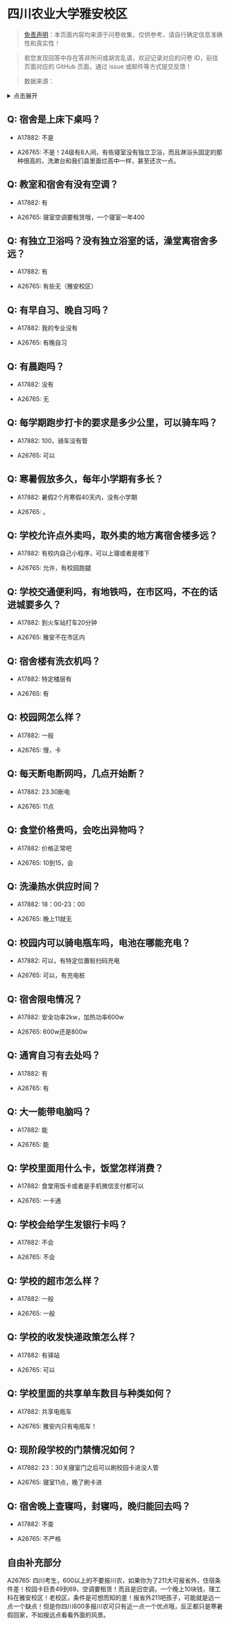# 四川农业大学雅安校区

> [免责声明](https://colleges.chat/#_3)：本页面内容均来源于问卷收集，仅供参考，请自行确定信息准确性和真实性！

> 若您发现回答中存在答非所问或胡言乱语，欢迎记录对应的问卷 ID，前往页面对应的 GitHub 页面，通过 issue 或邮件等方式提交反馈！

> 数据来源：

<details><summary>点击展开</summary>
<ul>
<li>A17882: 匿名 (2023 年 06 月)</li>
<li>A26765: 匿名 (2024 年 08 月)</li>
</ul>
</details>

## Q: 宿舍是上床下桌吗？

- A17882: 不是

- A26765: 不是！24级有8人间，有些寝室没有独立卫浴，而且淋浴头固定的那种很高的，洗漱台和我们县里面烂高中一样，甚至还次一点。

## Q: 教室和宿舍有没有空调？

- A17882: 有

- A26765: 寝室空调要租赁哦，一个寝室一年400

## Q: 有独立卫浴吗？没有独立浴室的话，澡堂离宿舍多远？

- A17882: 有

- A26765: 有些无（雅安校区）

## Q: 有早自习、晚自习吗？

- A17882: 我的专业没有

- A26765: 有晚自习

## Q: 有晨跑吗？

- A17882: 没有

- A26765: 无

## Q: 每学期跑步打卡的要求是多少公里，可以骑车吗？

- A17882: 100，骑车没有管

- A26765: 可以

## Q: 寒暑假放多久，每年小学期有多长？

- A17882: 暑假2个月寒假40天内，没有小学期

- A26765: 。

## Q: 学校允许点外卖吗，取外卖的地方离宿舍楼多远？

- A17882: 有校内自己小程序，可以上寝或者是楼下

- A26765: 允许，有校园跑腿

## Q: 学校交通便利吗，有地铁吗，在市区吗，不在的话进城要多久？

- A17882: 到火车站打车20分钟

- A26765: 雅安不在市区内

## Q: 宿舍楼有洗衣机吗？

- A17882: 特定楼层有

- A26765: 有

## Q: 校园网怎么样？

- A17882: 一般

- A26765: 慢，卡

## Q: 每天断电断网吗，几点开始断？

- A17882: 23.30断电

- A26765: 11点

## Q: 食堂价格贵吗，会吃出异物吗？

- A17882: 价格正常吧

- A26765: 10到15，会

## Q: 洗澡热水供应时间？

- A17882: 18：00-23：00

- A26765: 晚上11就无

## Q: 校园内可以骑电瓶车吗，电池在哪能充电？

- A17882: 可以，有特定位置桩扫码充电

- A26765: 可以，有充电桩

## Q: 宿舍限电情况？

- A17882: 安全功率2kw，加热功率600w

- A26765: 600w还是800w

## Q: 通宵自习有去处吗？

- A17882: 有

- A26765: 有

## Q: 大一能带电脑吗？

- A17882: 能

- A26765: 能

## Q: 学校里面用什么卡，饭堂怎样消费？

- A17882: 食堂用饭卡或者是手机微信支付都可以

- A26765: 一卡通

## Q: 学校会给学生发银行卡吗？

- A17882: 不会

- A26765: 不会

## Q: 学校的超市怎么样？

- A17882: 一般

- A26765: 一般

## Q: 学校的收发快递政策怎么样？

- A17882: 有驿站

- A26765: 可以

## Q: 学校里面的共享单车数目与种类如何？

- A17882: 共享电瓶车

- A26765: 雅安内只有电瓶车！

## Q: 现阶段学校的门禁情况如何？

- A17882: 23：30关寝室门之后可以刷校园卡进没人管

- A26765: 寝室11点，晚了刷卡进

## Q: 宿舍晚上查寝吗，封寝吗，晚归能回去吗？

- A17882: 不查

- A26765: 不严格

## 自由补充部分

A26765: 四川考生，600以上的不要报川农，如果你为了211大可报省外，住宿条件差！校园卡巨贵49到69，空调要租赁！而且是旧空调，一个晚上10块钱，理工科在雅安校区！老校区，条件是可想而知的差！报省外211吧孩子，可能就是远一点一个缺点！但是你四川600多报川农可只有近一点一个优点哦，反正都只是寒暑假回家，不如报远点看看外面的风景。